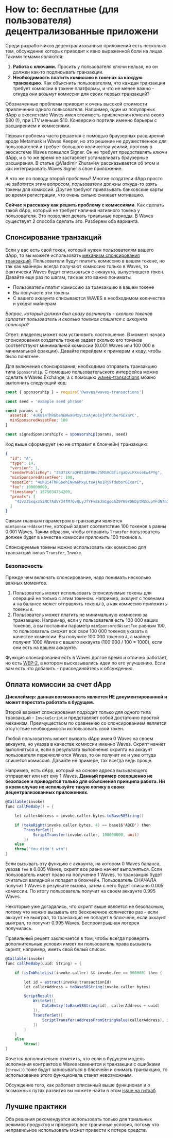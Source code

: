 # How to: бесплатные (для пользователя) децентрализованные приложени

Среди разработчиков децентрализованных приложений есть несколько тем, обсуждение которых приводит к явно выраженной боли на лицах. Такими темами являются:

1. **Работа с ключами.** Просить у пользователя ключи нельзя, но он должен как-то подписывать транзакции.
2. **Необходимость платить комиссию в токенах за каждую транзакцию**. Как объяснить пользователям, что каждая транзакция требует комиссии в токене платформы, и что не менее важно - откуда они возьмут комиссии для своих первых транзакций?

Обозначенные проблемы приводят к очень высокой стоимости привлечения одного пользователя. Например, один из популярных dApp в экосистеме Waves имел стоимость привлечения клиента около $80 (!), при LTV меньше $10. Конверсию портили именно барьеры с расширением и комиссиями.

Первая проблема часто решается с помощью браузерных расширений вроде Metamask и Waves Keeper, но это решение не дружественное для пользователей и требует большого количества усилий, поэтому в экосистеме Waves появился Signer. Он не требует предоставлять ключи dApp, и в то же время не заставляет устанавливать браузерные расширения. В статье @Vladimir Zhuravlev рассказывается об этом и как интегрировать Waves Signer в свое приложение.

А что же по поводу второй проблемы? Многие создатели dApp просто не заботятся этим вопросом, пользователи должны откуда-то взять токены для комиссий. Другие требуют привязывать банковские карты во время регистрации, что очень сильно снижает мотивацию.

**Сейчас я расскажу как решить проблему с комиссиями**. Как сделать такой dApp, который не требует наличия нативного токена у пользователя. Это позволяет делать триальные периоды. В Waves существует 2 способа сделать это. Разберем оба варианта.

## Спонсирование транзакций

Если у вас есть свой токен, который нужен пользователям вашего dApp, то вы можете использовать [механизм спонсирования транзакций](https://docs.wavesplatform.com/en/blockchain/waves-protocol/sponsored-fee). Пользователи будут платить комиссию в вашем токене, но так как майнеры всегда получают комиссию только в Waves, то фактически Waves будут списываться с аккаунта, выпустившего токен. Давайте еще раз по шагам, так как это важно понимать:

- Пользователь платит комиссию за транзакцию в вашем токене
- Вы получаете эти токены
- С вашего аккаунта списываются WAVES в необходимом количестве и уходят майнерам

*Вопрос, который должен был сразу возникнуть - сколько токенов заплатит пользователь и сколько токенов спишется с аккаунта спонсора?*

Ответ: владелец может сам установить соотношение. В момент начала спонсирования создатель токена задает сколько его токенов соответствуют минимальной комиссии (0.001 Waves или 100 000 в минимальной фракции). Давайте перейдем к примерам и коду, чтобы было понятнее.

Для включения спонсирования, необходимо отправить транзакцию типа `Sponsorship`. С помощью пользовательского интерфейса можно сделать в Waves.Exchange, а с помощью [waves-transactions](https://github.com/wavesplatform/waves-transactions) можно выполнить следующий код:

```js
const { sponsorship } = require('@waves/waves-transactions')

const seed = 'example seed phrase'

const params = {
  assetId: '4uK8i4ThRGbehENwa6MxyLtxAjAo1Rj9fduborGExarC',
  minSponsoredAssetFee: 100
}

const signedSponsorshipTx = sponsorship(params, seed)
```

Код выше сформирует (но не отправит в блокчейн) транзакцию:

```json
{
  "id": "A",
  "type": 14,
  "version": 1,
  "senderPublicKey": "3SU7zKraQF8tQAF8Ho75MSVCBfirgaQviFXnseEw4PYg",
  "minSponsoredAssetFee": 100,
  "assetId": "4uK8i4ThRGbehENwa6MxyLtxAjAo1Rj9fduborGExarC",
  "fee": 100000000,
  "timestamp": 1575034734209,
  "proofs": [
    "42vz3SxqxzSzNC7AdVY34fM7QvQLyJfYFv8EJmCgooAZ9Y69YDNDptMZcupYFdN7h3C1dz2z6keKT9znbVBrikyG"
  ]
}
```

Самым главным параметром в транзакции является `minSponsoredAssetFee`, который задает соответствие 100 токенов `A` равны 0.001 Waves. Таким образом, чтобы отправить `Transfer` пользователь должен будет в качестве комиссии приложить 100 токенов `A`.

Спонсируемые токены можно использовать как комиссию для транзакций типов `Transfer`, `Invoke`.

### Безопасность

Прежде чем включать спонсирование, надо понимать несколько важных моментов.

1. Пользователь может использовать спонсируемые токены для операций не только с этим токеном. Например, аккаунт с токенами `A` на балансе может отправлять токены `B`, а как комиссию приложить токены `A`.
2. Пользователь может платить не минимальную комиссию за транзакцию. Например, если у пользователя есть 100 000 ваших токенов, а вы поставили параметр `minSponsoredAssetFee` равным 100, то пользователь сможет все свои 100 000 токенов указать в качестве комиссии. Вы получите 100 000 токенов `A`, а майнер получит 1000 Waves с вашего аккаунта (100 000 / 100 = 1000), если они есть на вашем аккаунте.

Функция спонсирования есть в Waves долгое время и отлично работает, но есть [WEP-2](https://forum.wavesplatform.com/t/wep-2-customizable-sponsorship/15880), в котором высказывались идеи по его улучшению. Если вам есть что добавить - присоединяйтесь к обсуждению.

## Оплата комиссии за счет dApp

**Дисклеймер: данная возможность является НЕ документированной и может перестать работать в будущем.**

Второй вариант спонсирования подходит только для одного типа транзакций - `InvokeScript` и представляет собой достаточно простой механизм. Преимуществом по сравнению со спонсированием является отсутствие необходимости использовать свой токен.

Любой пользователь может вызвать dApp имея 0 Waves на своем аккаунте, но указав в качестве комиссии именно Waves. Скрипт начнет выполняться и, если в результата выполнения скрипта на аккаунт пользователя перечисляются Waves, то он получит их и уже оттуда спишется комиссия. Давайте не примере, так всегда ведь проще.

Например, есть dApp, который на основе адреса вызывающего отправляет или нет ему 1 Waves. **Данный пример совершенно не безопасен и приводится только для объяснения принципа работа. Ни в коем случае не используйте такую логику в своих децентрализованных приложениях.**

```scala
@Callable(invoke)
func callMeBaby() = {

    let callerAddress = invoke.caller.bytes.toBase58String()

    if (takeRight(invoke.caller.bytes, 4) == base16'ABCD') then
        TransferSet([
            ScriptTransfer(invoke.caller, 100000000, unit)
        ])
    else
    throw("You didn't win")
}
```

Если вызывать эту функцию с аккаунта, на котором 0 Waves баланса, указав `fee` в 0.005 Waves, скрипт все равно начнет выполняться. Если пользователь имеет право на получение 1 Waves, то транзакция будет считаться валидной и попадет в блокчейн. Пользователь СНАЧАЛА получит 1 Waves в резульате вызова, затем с него будет списано 0.005 комиссии.
По итогу пользователь получит на своем аккаунте 0.995 Waves. 

Некоторые уже догадались, что скрипт выше является не безопасным, потому что можно вызывать его бесконечное количество раз - если аккаунт не выиграл, то транзакция не попадет в блокчейн, если аккаунт выиграл, то получит 0.995 Waves. Беспроигрышная лотерея получилась.

Правильный рецепт заключается в том, чтобы всегда проверять дополнительные условия имеет ли пользователь права вызывать скрипт, например, иметь свой белый список.

```scala
@Callable(invoke)
func callMeBaby(uuid: String) = {

    if (isInWhiteList(invoke.caller) && invoke.fee == 500000) then {

        let id = extract(invoke.transactionId)
        let callerAddress = toBase58String(invoke.caller.bytes)

        ScriptResult(
            WriteSet([
                DataEntry(toBase58String(id), callerAddress + uuid)
            ]),
            TransferSet([
                ScriptTransfer(addressFromStringValue(callerAddress), invoke.fee, unit)
            ])
        )
    }
    else
        throw()
}
```

Хочется дополнительно отметить, что если в будущем модель исполнения контрактов в Waves изменится и транзакции с ошибками (`throw()`) тоже будут записываться в блокчейн и снимать транзакцию, то использование этого функционала станет невозможным.

Обсуждение того, как работает описанный выше функционал и о возможных путях развития вы можете найти в этом [issue на гитхаб](https://github.com/wavesplatform/Waves/issues/2725).

## Лучшие практики

Оба решения рекомендуется использовать только для триальных режимов продуктов и проверять все граничные условия, потому что неправильное использовать может привести к потере средств.

